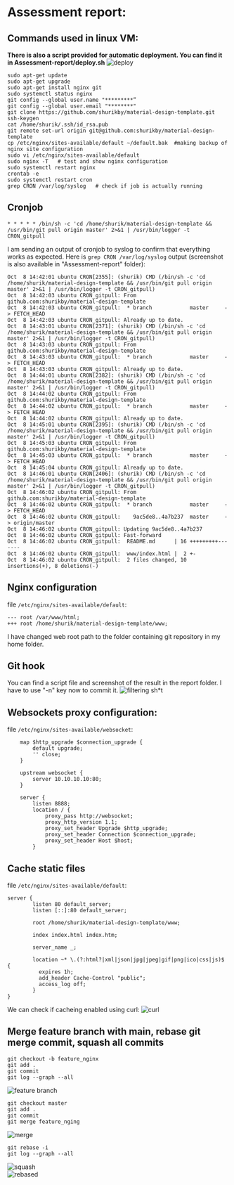 # Assessment report:
## Commands used in linux VM:
**There is also a script provided for automatic deployment. You can find it in Assessment-report/deploy.sh**
![deploy](img/deploy.png)


~~~
sudo apt-get update
sudo apt-get upgrade
sudo apt-get install nginx git
sudo systemctl status nginx
git config --global user.name "*********”
git config --global user.email "********"
git clone https://github.com/shurikby/material-design-template.git
ssh-keygen
cat /home/shurik/.ssh/id_rsa.pub
git remote set-url origin git@github.com:shurikby/material-design-template
cp /etc/nginx/sites-available/default ~/default.bak  #making backup of nginx site configuration
sudo vi /etc/nginx/sites-available/default
sudo nginx -T   # test and show nginx configuration
sudo systemctl restart nginx
crontab -e
sudo systemctl restart cron
grep CRON /var/log/syslog   # check if job is actually running
~~~

## Cronjob

    * * * * * /bin/sh -c 'cd /home/shurik/material-design-template && /usr/bin/git pull origin master' 2>&1 | /usr/bin/logger -t CRON_gitpull
I am sending an output of cronjob to syslog to confirm that everything works as expected. 
Here is `grep CRON /var/log/syslog` output (screenshot is also available in "Assessment-report" folder):
~~~
Oct  8 14:42:01 ubuntu CRON[2355]: (shurik) CMD (/bin/sh -c 'cd /home/shurik/material-design-template && /usr/bin/git pull origin master' 2>&1 | /usr/bin/logger -t CRON_gitpull)
Oct  8 14:42:03 ubuntu CRON_gitpull: From github.com:shurikby/material-design-template
Oct  8 14:42:03 ubuntu CRON_gitpull:  * branch            master     -> FETCH_HEAD
Oct  8 14:42:03 ubuntu CRON_gitpull: Already up to date.
Oct  8 14:43:01 ubuntu CRON[2371]: (shurik) CMD (/bin/sh -c 'cd /home/shurik/material-design-template && /usr/bin/git pull origin master' 2>&1 | /usr/bin/logger -t CRON_gitpull)
Oct  8 14:43:03 ubuntu CRON_gitpull: From github.com:shurikby/material-design-template
Oct  8 14:43:03 ubuntu CRON_gitpull:  * branch            master     -> FETCH_HEAD
Oct  8 14:43:03 ubuntu CRON_gitpull: Already up to date.
Oct  8 14:44:01 ubuntu CRON[2382]: (shurik) CMD (/bin/sh -c 'cd /home/shurik/material-design-template && /usr/bin/git pull origin master' 2>&1 | /usr/bin/logger -t CRON_gitpull)
Oct  8 14:44:02 ubuntu CRON_gitpull: From github.com:shurikby/material-design-template
Oct  8 14:44:02 ubuntu CRON_gitpull:  * branch            master     -> FETCH_HEAD
Oct  8 14:44:02 ubuntu CRON_gitpull: Already up to date.
Oct  8 14:45:01 ubuntu CRON[2395]: (shurik) CMD (/bin/sh -c 'cd /home/shurik/material-design-template && /usr/bin/git pull origin master' 2>&1 | /usr/bin/logger -t CRON_gitpull)
Oct  8 14:45:03 ubuntu CRON_gitpull: From github.com:shurikby/material-design-template
Oct  8 14:45:03 ubuntu CRON_gitpull:  * branch            master     -> FETCH_HEAD
Oct  8 14:45:04 ubuntu CRON_gitpull: Already up to date.
Oct  8 14:46:01 ubuntu CRON[2406]: (shurik) CMD (/bin/sh -c 'cd /home/shurik/material-design-template && /usr/bin/git pull origin master' 2>&1 | /usr/bin/logger -t CRON_gitpull)
Oct  8 14:46:02 ubuntu CRON_gitpull: From github.com:shurikby/material-design-template
Oct  8 14:46:02 ubuntu CRON_gitpull:  * branch            master     -> FETCH_HEAD
Oct  8 14:46:02 ubuntu CRON_gitpull:    9ac5de8..4a7b237  master     -> origin/master
Oct  8 14:46:02 ubuntu CRON_gitpull: Updating 9ac5de8..4a7b237
Oct  8 14:46:02 ubuntu CRON_gitpull: Fast-forward
Oct  8 14:46:02 ubuntu CRON_gitpull:  README.md      | 16 +++++++++-------
Oct  8 14:46:02 ubuntu CRON_gitpull:  www/index.html |  2 +-
Oct  8 14:46:02 ubuntu CRON_gitpull:  2 files changed, 10 insertions(+), 8 deletions(-)
~~~

## Nginx configuration

file `/etc/nginx/sites-available/default`:
~~~
---	root /var/www/html;
+++	root /home/shurik/material-design-template/www;
~~~
I have changed web root path to the folder containing git repository in my home folder.


## Git hook
You can find a script file and screenshot of the result in the report folder. 
I have to use "-n" key now to commit it.
![filtering sh*t](img/pre-commit.png)

## Websockets proxy configuration:
file `/etc/nginx/sites-available/websocket`:
~~~
    map $http_upgrade $connection_upgrade {
        default upgrade;
        '' close;
    }

    upstream websocket {
        server 10.10.10.10:80;
    }

    server {
        listen 8888;
        location / {
            proxy_pass http://websocket;
            proxy_http_version 1.1;
            proxy_set_header Upgrade $http_upgrade;
            proxy_set_header Connection $connection_upgrade;
            proxy_set_header Host $host;
        }
~~~

## Cache static files 
file `/etc/nginx/sites-available/default`:

~~~
server {
        listen 80 default_server;
        listen [::]:80 default_server;

        root /home/shurik/material-design-template/www;

        index index.html index.htm;

        server_name _;

        location ~* \.(?:html?|xml|json|jpg|jpeg|gif|png|ico|css|js)$ {
          expires 1h;
          add_header Cache-Control "public";
          access_log off;
        }
}
~~~
We can check if cacheing enabled using curl:
![curl](img/curl.png)

## Merge feature branch with main, rebase git merge commit, squash all commits
 ~~~
git checkout -b feature_nginx
git add .
git commit
git log --graph --all
 ~~~
  ![feature branch](img/feature_branch.png)  
~~~
git checkout master
git add .
git commit
git merge feature_nging
~~~
  ![merge](img/merge.png)  
~~~
git rebase -i
git log --graph --all
~~~
  ![squash](img/squash.png)  
  ![rebased](img/rebased.png)  
